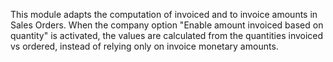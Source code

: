 This module adapts the computation of invoiced and to invoice amounts in Sales Orders.
When the company option "Enable amount invoiced based on quantity" is activated, the values are calculated from the quantities invoiced vs ordered, instead of relying only on invoice monetary amounts.
